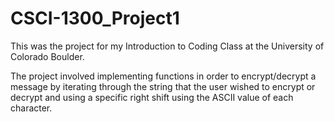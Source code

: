 # CSCI-1300_Project1
This was the project for my Introduction to Coding Class at the University of Colorado Boulder.

The project involved implementing functions in order to encrypt/decrypt a message by iterating through the string that the user wished to encrypt or decrypt and using a specific right shift using the ASCII value of each character.
